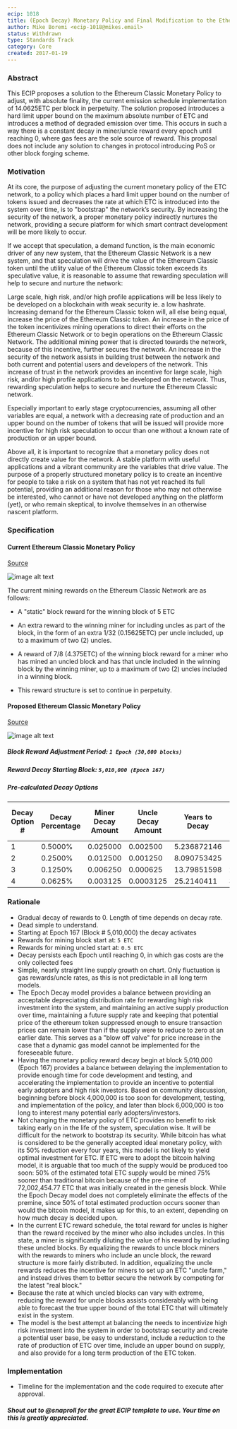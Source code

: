 ```yaml
---
ecip: 1018
title: (Epoch Decay) Monetary Policy and Final Modification to the Ethereum Classic Emission Schedule
author: Mike Boremi <ecip-1018@mikes.email>
status: Withdrawn
type: Standards Track
category: Core
created: 2017-01-19
---
```


###  Abstract

This ECIP proposes a solution to the Ethereum Classic Monetary Policy to adjust, with absolute finality, the current emission schedule implementation of 14.0625ETC per block in perpetuity. The solution proposed introduces a hard limit upper bound on the maximum absolute number of ETC and introduces a method of degraded emission over time.  This occurs in such a way there is a constant decay in miner/uncle reward every epoch until reaching 0, where gas fees are the sole source of reward. This proposal does not include any solution to changes in protocol introducing PoS or other block forging scheme.

###  Motivation

At its core, the purpose of adjusting the current monetary policy of the ETC network, to a policy which places a hard limit upper bound on the number of tokens issued and decreases the rate at which ETC is introduced into the system over time, is to "bootstrap" the network’s security. By increasing the security of the network, a proper monetary policy indirectly nurtures the network, providing a secure platform for which smart contract development will be more likely to occur.

If we accept that speculation, a demand function, is the main economic driver of any new system, that the Ethereum Classic Network is a new system, and that speculation will drive the value of the Ethereum Classic token until the utility value of the Ethereum Classic token exceeds its speculative value, it is reasonable to assume that rewarding speculation will help to secure and nurture the network:

Large scale, high risk, and/or high profile applications will be less likely to be developed on a blockchain with weak security ie. a low hashrate. Increasing demand for the Ethereum Classic token will, all else being equal, increase the price of the Ethereum Classic token.  An increase in the price of the token incentivizes mining operations to direct their efforts on the Ethereum Classic Network or to begin operations on the Ethereum Classic Network. The additional mining power that is directed towards the network, because of this incentive, further secures the network. An increase in the security of the network assists in building trust between the network and both current and potential users and developers of the network. This increase of trust in the network provides an incentive for large scale, high risk, and/or high profile applications to be developed on the network. Thus, rewarding speculation helps to secure and nurture the Ethereum Classic network. 

Especially important to early stage cryptocurrencies, assuming all other variables are equal, a network with a decreasing rate of production and an upper bound on the number of tokens that will be issued will provide more incentive for high risk speculation to occur than one without a known rate of production or an upper bound. 

Above all, it is important to recognize that a monetary policy does not directly create value for the network. A stable platform with useful applications and a vibrant community are the variables that drive value. The purpose of a properly structured monetary policy is to create an incentive for people to take a risk on a system that has not yet reached its full potential, providing an additional reason for those who may not otherwise be interested, who cannot or have not developed anything on the platform (yet), or who remain skeptical, to involve themselves in an otherwise nascent platform. 

###  Specification

####  Current Ethereum Classic Monetary Policy

[Source](http://ethdocs.org/en/latest/mining.html)

![image alt text](https://cloud.githubusercontent.com/assets/36461/22116162/e3c0a2f2-de2c-11e6-8ab3-38452b3486bc.png)

The current mining rewards on the Ethereum Classic Network are as follows:

* A "static" block reward for the winning block of 5 ETC

* An extra reward to the winning miner for including uncles as part of the block, in the form of an extra 1/32 (0.15625ETC) per uncle included, up to a maximum of two (2) uncles. 

* A reward of 7/8 (4.375ETC) of the winning block reward for a miner who has mined an uncled block and has that uncle included in the winning block by the winning miner, up to a maximum of two (2) uncles included in a winning block.

* This reward structure is set to continue in perpetuity.

####  Proposed Ethereum Classic Monetary Policy

[Source](https://docs.google.com/spreadsheets/d/1itL2prCC6f5p__RmiU_svWlNkyL0vRdqu8FCz5ca7v0/edit#gid=1694393546)

![image alt text](https://cloud.githubusercontent.com/assets/36461/22131547/65e6f544-de71-11e6-8ab7-2c7a361d19e7.png)

#####  Block Reward Adjustment Period: `1 Epoch (30,000 blocks)`

#####  Reward Decay Starting Block: `5,010,000 (Epoch 167)`

#####  Pre-calculated Decay Options

|Decay Option #|Decay Percentage|Miner Decay Amount|Uncle Decay Amount|Years to Decay|Estimated Supply (Current Reward)|Estimated Supply (1.5% Growth Reward)|Block Height Reward Ends|
|--------------|----------------|------------------|------------------|--------------|---------------------------------|-------------------------------------|------------------------|
|1|0.5000%|0.025000|0.002500|5.236872146|130,071,034.98|130,073,443.73|11,010,000|
|2|0.2500%|0.012500|0.001250|8.090753425|161,716,038.24|161,720,708.59|17,010,000|
|3|0.1250%|0.006250|0.000625|13.79851598|225,006,044.76|225,018,362.75|29,010,000|
|4|0.0625%|0.003125|0.0003125|25.2140411|351,586,057.80|351,991,724.60|53,010,000|

###  Rationale

*  Gradual decay of rewards to 0.  Length of time depends on decay rate. 
*  Dead simple to understand.
  *  Starting at Epoch 167 (Block # 5,010,000) the decay activates
  *  Rewards for mining block start at: `5 ETC`
  *  Rewards for mining uncled start at: `0.5 ETC`
  *  Decay persists each Epoch until reaching 0, in which gas costs are the only collected fees
*  Simple, nearly straight line supply growth on chart.  Only fluctuation is gas rewards/uncle rates, as this is not predictable in all long term models.
*  The Epoch Decay model provides a balance between providing an acceptable depreciating distribution rate for rewarding high risk investment into the system, and maintaining an active supply production over time, maintaining a future supply rate and keeping that potential price of the ethereum token suppressed enough to ensure transaction prices can remain lower than if the supply were to reduce to zero at an earlier date. This serves as a "blow off valve" for price increase in the case that a dynamic gas model cannot be implemented for the foreseeable future. 
*  Having the monetary policy reward decay begin at block 5,010,000 (Epoch 167) provides a balance between delaying the implementation to provide enough time for code development and testing, and accelerating the implementation to provide an incentive to potential early adopters and high risk investors. Based on community discussion, beginning before block 4,000,000 is too soon for development, testing, and implementation of the policy, and later than block 6,000,000 is too long to interest many potential early adopters/investors. 
*  Not changing the monetary policy of ETC provides no benefit to risk taking early on in the life of the system, speculation wise. It will be difficult for the network to bootstrap its security. While bitcoin has what is considered to be the generally accepted ideal monetary policy, with its 50% reduction every four years, this model is not likely to yield optimal investment for ETC. If ETC were to adopt the bitcoin halving model, it is arguable that too much of the supply would be produced too soon: 50% of the estimated total ETC supply would be mined 75% sooner than traditional bitcoin because of the pre-mine of 72,002,454.77 ETC that was initially created in the genesis block. While the Epoch Decay model does not completely eliminate the effects of the premine, since 50% of total estimated production occurs sooner than would the bitcoin model, it makes up for this, to an extent, depending on how much decay is decided upon. 
*  In the current ETC reward schedule, the total reward for uncles is higher than the reward received by the miner who also includes uncles. In this state, a miner is significantly diluting the value of his reward by including these uncled blocks. By equalizing the rewards to uncle block miners with the rewards to miners who include an uncle block, the reward structure is more fairly distributed. In addition, equalizing the uncle rewards reduces the incentive for miners to set up an ETC "uncle farm," and instead drives them to better secure the network by competing for the latest "real block." 
*  Because the rate at which uncled blocks can vary with extreme, reducing the reward for uncle blocks assists considerably with being able to forecast the true upper bound of the total ETC that will ultimately exist in the system. 
*  The model is the best attempt at balancing the needs to incentivize high risk investment into the system in order to bootstrap security and create a potential user base, be easy to understand, include a reduction to the rate of production of ETC over time, include an upper bound on supply, and also provide for a long term production of the ETC token.

###  Implementation

*  Timeline for the implementation and the code required to execute after approval.

#####  Shout out to @snaproll for the great ECIP template to use.  Your time on this is greatly appreciated.

